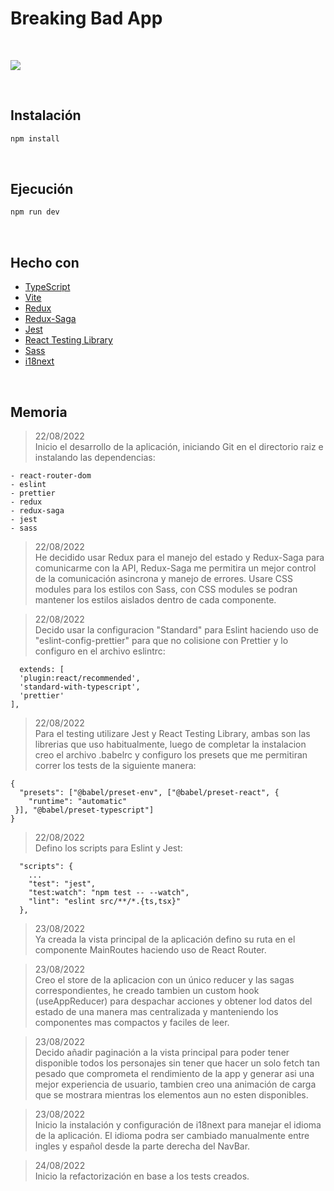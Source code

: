 # Breaking Bad App

<br />

![](https://upload.wikimedia.org/wikipedia/commons/thumb/7/77/Breaking_Bad_logo.svg/400px-Breaking_Bad_logo.svg.png)

<br />

## Instalación

```bash
npm install
```

<br />

## Ejecución

```bash
npm run dev
```

<br />

## Hecho con

- [TypeScript](https://www.typescriptlang.org/)
- [Vite](https://vitejs.dev)
- [Redux](https://es.redux.js.org/)
- [Redux-Saga](https://redux-saga.js.org/)
- [Jest](https://jestjs.io/es-ES/)
- [React Testing Library](https://testing-library.com/docs/react-testing-library/intro/)
- [Sass](https://sass-lang.com/)
- [i18next](https://www.i18next.com/)

<br />

## Memoria

> 22/08/2022</br>
> Inicio el desarrollo de la aplicación, iniciando Git en el directorio raiz
> e instalando las dependencias:

    - react-router-dom
    - eslint
    - prettier
    - redux
    - redux-saga
    - jest
    - sass

> 22/08/2022</br>
> He decidido usar Redux para el manejo del estado y Redux-Saga para comunicarme con la API, Redux-Saga me permitira un mejor control de la comunicación asincrona y manejo de errores. Usare CSS modules para los estilos con Sass, con CSS modules se podran mantener los estilos aislados dentro de cada componente.

> 22/08/2022</br>
> Decido usar la configuracion "Standard" para Eslint haciendo uso de "eslint-config-prettier" para que no colisione con Prettier y lo configuro en el archivo eslintrc:

```
  extends: [
  'plugin:react/recommended',
  'standard-with-typescript',
  'prettier'
],
```

> 22/08/2022</br>
> Para el testing utilizare Jest y React Testing Library, ambas son las librerias que uso habitualmente, luego de completar la instalacion creo el archivo .babelrc y configuro los presets que me permitiran correr los tests de la siguiente manera:

```
{
  "presets": ["@babel/preset-env", ["@babel/preset-react", {
    "runtime": "automatic"
 }], "@babel/preset-typescript"]
}
```

> 22/08/2022</br>
> Defino los scripts para Eslint y Jest:

```
  "scripts": {
    ...
    "test": "jest",
    "test:watch": "npm test -- --watch",
    "lint": "eslint src/**/*.{ts,tsx}"
  },
```

> 23/08/2022</br>
> Ya creada la vista principal de la aplicación defino su ruta en el componente MainRoutes haciendo uso de React Router.

> 23/08/2022</br>
> Creo el store de la aplicacion con un único reducer y las sagas correspondientes, he creado tambien un custom hook (useAppReducer) para despachar acciones y obtener lod datos del estado de una manera mas centralizada y manteniendo los componentes mas compactos y faciles de leer.

> 23/08/2022</br>
> Decido añadir paginación a la vista principal para poder tener disponible todos los personajes sin tener que hacer un solo fetch tan pesado que comprometa el rendimiento de la app y generar asi una mejor experiencia de usuario, tambien creo una animación de carga que se mostrara mientras los elementos aun no esten disponibles.

> 23/08/2022</br>
> Inicio la instalación y configuración de i18next para manejar el idioma de la aplicación. El idioma podra ser cambiado manualmente entre ingles y español desde la parte derecha del NavBar.

> 24/08/2022</br>
> Inicio la refactorización en base a los tests creados.
